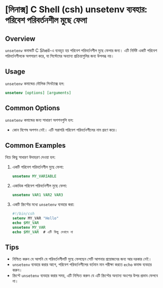 # [লিনাক্স] C Shell (csh) unsetenv ব্যবহার: পরিবেশ পরিবর্তনশীল মুছে ফেলা

## Overview
`unsetenv` কমান্ডটি C Shell-এ ব্যবহৃত হয় পরিবেশ পরিবর্তনশীল মুছে ফেলার জন্য। এটি নির্দিষ্ট একটি পরিবেশ পরিবর্তনশীলকে অপসারণ করে, যা সিস্টেমের অন্যান্য প্রক্রিয়াগুলির জন্য উপলব্ধ নয়।

## Usage
`unsetenv` কমান্ডের মৌলিক সিনট্যাক্স হল:

```csh
unsetenv [options] [arguments]
```

## Common Options
`unsetenv` কমান্ডের জন্য সাধারণ অপশনগুলি হল:
- কোন বিশেষ অপশন নেই। এটি সরাসরি পরিবেশ পরিবর্তনশীলের নাম গ্রহণ করে।

## Common Examples
নিচে কিছু সাধারণ উদাহরণ দেওয়া হল:

1. একটি পরিবেশ পরিবর্তনশীল মুছে ফেলা:
   ```csh
   unsetenv MY_VARIABLE
   ```

2. একাধিক পরিবেশ পরিবর্তনশীল মুছে ফেলা:
   ```csh
   unsetenv VAR1 VAR2 VAR3
   ```

3. একটি স্ক্রিপ্টের মধ্যে `unsetenv` ব্যবহার করা:
   ```csh
   #!/bin/csh
   setenv MY_VAR "Hello"
   echo $MY_VAR
   unsetenv MY_VAR
   echo $MY_VAR  # এটি কিছু দেখাবে না
   ```

## Tips
- নিশ্চিত করুন যে আপনি যে পরিবর্তনশীলটি মুছে ফেলছেন সেটি আপনার প্রয়োজনের জন্য আর দরকার নেই।
- `unsetenv` ব্যবহার করার আগে, পরিবেশ পরিবর্তনশীলের বর্তমান মান পরীক্ষা করতে `echo` কমান্ড ব্যবহার করুন।
- স্ক্রিপ্টে `unsetenv` ব্যবহার করার সময়, এটি নিশ্চিত করুন যে এটি স্ক্রিপ্টের অন্যান্য অংশের উপর প্রভাব ফেলবে না।